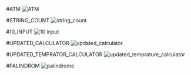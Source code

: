 #ATM
![ATM](https://github.com/amirrezajahanbakhsh/Assignment/assets/137860142/f7d1a5c3-3430-4a12-983c-404249fb9354)

#STRING_COUNT
![string_count](https://github.com/amirrezajahanbakhsh/Assignment/assets/137860142/b86d3a9d-2df0-420d-b478-9c690e6f5954)

#10_INPUT
![10 input](https://github.com/amirrezajahanbakhsh/Assignment/assets/137860142/ba12bb5e-0d06-427c-af1f-519ba279a176)

#UPDATED_CALCULATOR
![updated_calculator](https://github.com/amirrezajahanbakhsh/Assignment/assets/137860142/339d15b3-795f-4da0-8799-9b3145c22368)


#UPDATED_TEMPRATOR_CALCULATOR
![updated_temprature_calculator](https://github.com/amirrezajahanbakhsh/Assignment/assets/137860142/9621a110-d1cc-4a8e-a89f-f15607601bd1)


#PALINDROM
![palindrome](https://github.com/amirrezajahanbakhsh/Assignment/assets/137860142/0b53480f-4790-4363-8ebc-b6dce780f5cd)
